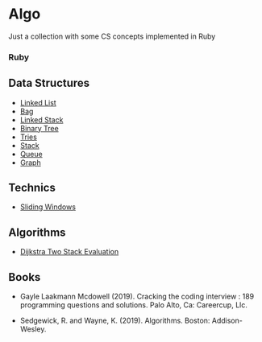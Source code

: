 # Algo

Just a collection with some CS concepts implemented in Ruby

### Ruby

## Data Structures
- [Linked List](https://github.com/GabrielMalakias/algo/blob/master/ruby/linked_list.rb)
- [Bag](https://github.com/GabrielMalakias/algo/blob/master/ruby/bag.rb)
- [Linked Stack](https://github.com/GabrielMalakias/algo/blob/master/ruby/linked_stack.rb)
- [Binary Tree](https://github.com/GabrielMalakias/algo/blob/master/ruby/tree.rb)
- [Tries](https://github.com/GabrielMalakias/algo/blob/master/ruby/trie.rb)
- [Stack](https://github.com/GabrielMalakias/algo/blob/master/ruby/stack.rb)
- [Queue](https://github.com/GabrielMalakias/algo/blob/master/ruby/queue.rb)
- [Graph](https://github.com/GabrielMalakias/algo/blob/master/ruby/graph.rb)

## Technics
- [Sliding Windows](https://github.com/GabrielMalakias/algo/blob/master/ruby/enclosed_objects.rb)

## Algorithms
- [Dijkstra Two Stack Evaluation](https://github.com/GabrielMalakias/algo/blob/master/ruby/dijkstra_two_stack_expression_evaluation.rb)

## Books

- Gayle Laakmann Mcdowell (2019). Cracking the coding interview : 189 programming questions and solutions. Palo Alto, Ca: Careercup, Llc.

- Sedgewick, R. and Wayne, K. (2019). Algorithms. Boston: Addison-Wesley.


